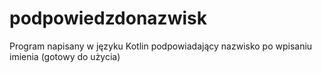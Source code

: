 # podpowiedzdonazwisk
Program napisany w języku Kotlin podpowiadający nazwisko po wpisaniu imienia (gotowy do użycia)
